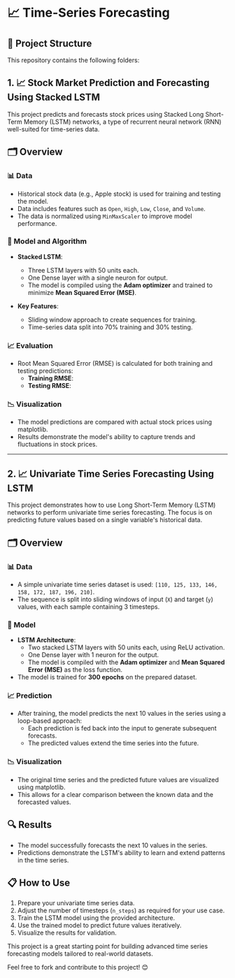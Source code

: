 # 📈 Time-Series Forecasting

## 📁 Project Structure

This repository contains the following folders:
   
## 1. 📈 Stock Market Prediction and Forecasting Using Stacked LSTM

This project predicts and forecasts stock prices using Stacked Long Short-Term Memory (LSTM) networks, a type of recurrent neural network (RNN) well-suited for time-series data.

## 🗂 Overview

### 📊 Data
- Historical stock data (e.g., Apple stock) is used for training and testing the model.
- Data includes features such as `Open`, `High`, `Low`, `Close`, and `Volume`.
- The data is normalized using `MinMaxScaler` to improve model performance.

### 🧠 Model and Algorithm
- **Stacked LSTM**: 
  - Three LSTM layers with 50 units each.
  - One Dense layer with a single neuron for output.
  - The model is compiled using the **Adam optimizer** and trained to minimize **Mean Squared Error (MSE)**.

- **Key Features**:
  - Sliding window approach to create sequences for training.
  - Time-series data split into 70% training and 30% testing.

### 📈 Evaluation
- Root Mean Squared Error (RMSE) is calculated for both training and testing predictions:
  - **Training RMSE**: 
  - **Testing RMSE**: 

### 📉 Visualization
- The model predictions are compared with actual stock prices using matplotlib.
- Results demonstrate the model's ability to capture trends and fluctuations in stock prices.

---

## 2. 📈 Univariate Time Series Forecasting Using LSTM

This project demonstrates how to use Long Short-Term Memory (LSTM) networks to perform univariate time series forecasting. The focus is on predicting future values based on a single variable's historical data.

## 🗂 Overview

### 📊 Data
- A simple univariate time series dataset is used: `[110, 125, 133, 146, 158, 172, 187, 196, 210]`.
- The sequence is split into sliding windows of input (`X`) and target (`y`) values, with each sample containing 3 timesteps.

### 🧠 Model
- **LSTM Architecture**:
  - Two stacked LSTM layers with 50 units each, using ReLU activation.
  - One Dense layer with 1 neuron for the output.
  - The model is compiled with the **Adam optimizer** and **Mean Squared Error (MSE)** as the loss function.
- The model is trained for **300 epochs** on the prepared dataset.

### 📈 Prediction
- After training, the model predicts the next 10 values in the series using a loop-based approach:
  - Each prediction is fed back into the input to generate subsequent forecasts.
  - The predicted values extend the time series into the future.

### 📉 Visualization
- The original time series and the predicted future values are visualized using matplotlib.
- This allows for a clear comparison between the known data and the forecasted values.

## 🔍 Results
- The model successfully forecasts the next 10 values in the series.
- Predictions demonstrate the LSTM's ability to learn and extend patterns in the time series.

## 📋 How to Use
1. Prepare your univariate time series data.
2. Adjust the number of timesteps (`n_steps`) as required for your use case.
3. Train the LSTM model using the provided architecture.
4. Use the trained model to predict future values iteratively.
5. Visualize the results for validation.

This project is a great starting point for building advanced time series forecasting models tailored to real-world datasets.

Feel free to fork and contribute to this project! 😊
